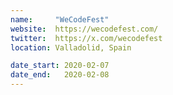 ```yaml
---
name:     "WeCodeFest"
website:  https://wecodefest.com/
twitter:  https://x.com/wecodefest
location: Valladolid, Spain

date_start: 2020-02-07
date_end:   2020-02-08
---
```

